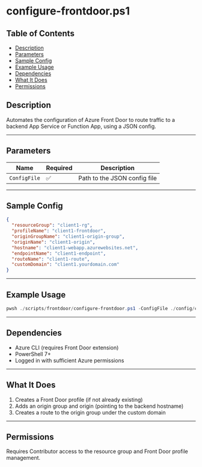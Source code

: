# configure-frontdoor.ps1

## Table of Contents

- [Description](#description)
- [Parameters](#parameters)
- [Sample Config](#sample-config)
- [Example Usage](#example-usage)
- [Dependencies](#dependencies)
- [What It Does](#what-it-does)
- [Permissions](#permissions)

## Description

Automates the configuration of Azure Front Door to route traffic to a backend App Service or Function App, using a JSON config.

---

## Parameters

| Name         | Required | Description                  |
| ------------ | -------- | ---------------------------- |
| `ConfigFile` | ✅       | Path to the JSON config file |

---

## Sample Config

```json
{
  "resourceGroup": "client1-rg",
  "profileName": "client1-frontdoor",
  "originGroupName": "client1-origin-group",
  "originName": "client1-origin",
  "hostname": "client1-webapp.azurewebsites.net",
  "endpointName": "client1-endpoint",
  "routeName": "client1-route",
  "customDomain": "client1.yourdomain.com"
}
```

---

## Example Usage

```powershell
pwsh ./scripts/frontdoor/configure-frontdoor.ps1 -ConfigFile ./config/client1-frontdoor.json
```

---

## Dependencies

- Azure CLI (requires Front Door extension)
- PowerShell 7+
- Logged in with sufficient Azure permissions

---

## What It Does

1. Creates a Front Door profile (if not already existing)
2. Adds an origin group and origin (pointing to the backend hostname)
3. Creates a route to the origin group under the custom domain

---

## Permissions

Requires Contributor access to the resource group and Front Door profile management.
